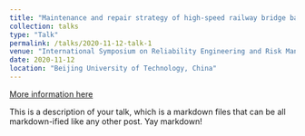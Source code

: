 ```yaml
---
title: "Maintenance and repair strategy of high-speed railway bridge based on time-dependent reliability"
collection: talks
type: "Talk"
permalink: /talks/2020-11-12-talk-1
venue: "International Symposium on Reliability Engineering and Risk Management"
date: 2020-11-12
location: "Beijing University of Technology, China"
---
```


[More information here](http://example2.com)

This is a description of your talk, which is a markdown files that can be all markdown-ified like any other post. Yay markdown!

